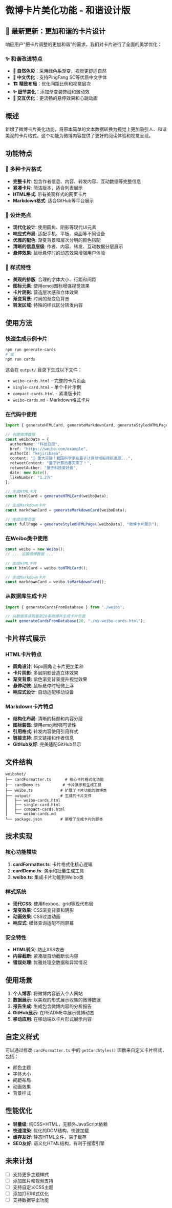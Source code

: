 # 微博卡片美化功能 - 和谐设计版

## 🎨 最新更新：更加和谐的卡片设计

响应用户"把卡片调整的更加和谐"的需求，我们对卡片进行了全面的美学优化：

### ✨ 和谐改进特点
- **🎨 自然色彩**：采用绿色系渐变，视觉更舒适自然
- **📖 中文优化**：支持PingFang SC等优质中文字体
- **🏗 精致布局**：优化间距比例和视觉层次
- **✨ 细节美化**：添加渐变装饰线和微动效
- **💖 交互优化**：更流畅的悬停效果和心跳动画

## 概述

新增了微博卡片美化功能，将原本简单的文本数据转换为视觉上更加吸引人、和谐美观的卡片格式。这个功能为微博内容提供了更好的阅读体验和视觉呈现。

## 功能特点

### 🎨 多种卡片格式
- **完整卡片**: 包含作者信息、内容、转发内容、互动数据等完整信息
- **紧凑卡片**: 简洁版本，适合列表展示
- **HTML格式**: 带有美观样式的网页卡片
- **Markdown格式**: 适合GitHub等平台展示

### 🎯 设计亮点
- **现代化设计**: 使用圆角、阴影等现代UI元素
- **响应式布局**: 适配手机、平板、桌面等不同设备
- **优雅的配色**: 渐变背景和层次分明的颜色搭配
- **清晰的信息层级**: 作者、内容、转发、互动数据分层展示
- **悬停效果**: 鼠标悬停时的动态效果增强用户体验

### 📱 样式特性
- **美观的排版**: 合理的字体大小、行距和间距
- **图标元素**: 使用emoji图标增强视觉效果
- **卡片阴影**: 营造层次感和立体效果
- **渐变背景**: 时尚的渐变色背景
- **转发区域**: 特殊的样式区分转发内容

## 使用方法

### 快速生成示例卡片
```bash
npm run generate-cards
# 或
npm run cards
```

这会在 `output/` 目录下生成以下文件：
- `weibo-cards.html` - 完整的卡片页面
- `single-card.html` - 单个卡片示例
- `compact-cards.html` - 紧凑版卡片
- `weibo-cards.md` - Markdown格式卡片

### 在代码中使用

```typescript
import { generateHTMLCard, generateMarkdownCard, generateStyledHTMLPage } from './cardFormatter';

// 创建微博数据
const weiboData = {
  authorName: "科技日报",
  href: "https://weibo.com/example",
  authorId: "kejiribaoa",
  content: "🚀 重大突破！我国科学家在量子计算领域取得新进展...",
  retweetContent: "量子计算的春天来了！",
  retweetAuther: "量子科技爱好者",
  date: new Date(),
  likeNumber: "1.2万"
};

// 生成HTML卡片
const htmlCard = generateHTMLCard(weiboData);

// 生成Markdown卡片
const markdownCard = generateMarkdownCard(weiboData);

// 生成完整页面
const fullPage = generateStyledHTMLPage([weiboData], "微博卡片展示");
```

### 在Weibo类中使用

```typescript
const weibo = new Weibo();
// ... 设置微博数据 ...

// 生成HTML卡片
const htmlCard = weibo.toHTMLCard();

// 生成Markdown卡片
const markdownCard = weibo.toMarkdownCard();
```

### 从数据库生成卡片

```typescript
import { generateCardsFromDatabase } from './weibo';

// 从数据库读取最新20条微博并生成卡片页面
await generateCardsFromDatabase(20, "./my-weibo-cards.html");
```

## 卡片样式展示

### HTML卡片特点
- **圆角设计**: 16px圆角让卡片更加柔和
- **卡片阴影**: 多层阴影营造立体效果
- **渐变背景**: 紫色渐变背景提升视觉效果
- **悬停动效**: 鼠标悬停时轻微上浮
- **响应式设计**: 自动适配移动设备

### Markdown卡片特点
- **结构化布局**: 清晰的标题和内容分层
- **图标装饰**: 使用emoji增强可读性
- **引用格式**: 转发内容使用引用样式
- **链接支持**: 原文链接和作者信息
- **GitHub友好**: 完美适配GitHub显示

## 文件结构

```
weibohot/
├── cardFormatter.ts      # 核心卡片格式化功能
├── cardDemo.ts          # 卡片演示和生成工具
├── weibo.ts            # 扩展了卡片功能的微博类
├── output/             # 生成的卡片文件
│   ├── weibo-cards.html
│   ├── single-card.html
│   ├── compact-cards.html
│   └── weibo-cards.md
└── package.json        # 新增了生成卡片的脚本
```

## 技术实现

### 核心功能模块
1. **cardFormatter.ts**: 卡片格式化核心逻辑
2. **cardDemo.ts**: 演示和批量生成工具
3. **weibo.ts**: 集成卡片功能到Weibo类

### 样式系统
- **现代CSS**: 使用flexbox、grid等现代布局
- **渐变效果**: CSS渐变背景和阴影
- **动画效果**: CSS过渡动画
- **响应式**: 媒体查询适配不同屏幕

### 安全特性
- **HTML转义**: 防止XSS攻击
- **内容截断**: 紧凑版自动截断长内容
- **错误处理**: 优雅处理空数据和异常情况

## 使用场景

1. **个人博客**: 将微博内容嵌入个人网站
2. **数据展示**: 以美观的形式展示收集的微博数据
3. **报告生成**: 生成包含微博内容的分析报告
4. **GitHub展示**: 在README中展示微博动态
5. **移动应用**: 在移动端以卡片形式展示内容

## 自定义样式

可以通过修改 `cardFormatter.ts` 中的 `getCardStyles()` 函数来自定义卡片样式，包括：
- 颜色主题
- 字体大小
- 间距布局
- 动画效果
- 背景样式

## 性能优化

- **轻量级**: 纯CSS+HTML，无额外JavaScript依赖
- **快速渲染**: 优化的DOM结构，快速加载
- **缓存友好**: 静态HTML文件，易于缓存
- **SEO友好**: 语义化HTML结构，有利于搜索引擎

## 未来计划

- [ ] 支持更多主题样式
- [ ] 添加图片和视频支持
- [ ] 支持自定义CSS主题
- [ ] 添加打印样式优化
- [ ] 支持数据导出功能